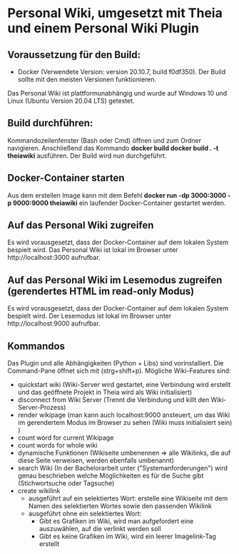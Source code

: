 # Personal Wiki, umgesetzt mit Theia und einem Personal Wiki Plugin

## Voraussetzung für den Build:

- Docker (Verwendete Version: version 20.10.7, build f0df350). Der Build sollte mit den meisten Versionen funktionieren.

Das Personal Wiki ist plattformunabhängig und wurde auf Windows 10 und Linux (Ubuntu Version 20.04 LTS) getestet.

## Build durchführen:

Kommandozeilenfenster (Bash oder Cmd) öffnen und zum Ordner navigieren. Anschließend das Kommando **docker build docker build . -t theiawiki** ausführen.
Der Build wird nun durchgeführt.

## Docker-Container starten

Aus dem erstellen Image kann mit dem Befehl **docker run -dp 3000:3000 -p 9000:9000 theiawiki** ein laufender Docker-Container gestartet werden.

## Auf das Personal Wiki zugreifen

Es wird vorausgesetzt, dass der Docker-Container auf dem lokalen System bespielt wird. Das Personal Wiki ist lokal im Browser unter http://localhost:3000 aufrufbar.

## Auf das Personal Wiki im Lesemodus zugreifen (gerendertes HTML im read-only Modus)

Es wird vorausgesetzt, dass der Docker-Container auf dem lokalen System bespielt wird. Der Lesemodus ist lokal im Browser unter http://localhost:9000 aufrufbar.

## Kommandos

Das Plugin und alle Abhängigkeiten (Python + Libs) sind vorinstalliert. Die Command-Pane öffnet sich mit (strg+shift+p). Mögliche Wiki-Features sind:

- quickstart wiki (Wiki-Server wird gestartet, eine Verbindung wird erstellt und das geöffnete Projekt in Theia wird als Wiki initialisiert)
- disconnect from Wiki Server (Trennt die Verbindung und killt den Wiki-Server-Prozess)
- render wikipage (man kann auch localhost:9000 ansteuert, um das Wiki im gerendertem Modus im Browser zu sehen (Wiki muss initialisiert sein) )
- count word for current Wikipage
- count words for whole wiki
- dynamische Funktionen (Wikiseite umbenennen => alle Wikilinks, die auf diese Seite verweisen, werden ebenfalls umbenannt)
- search Wiki (In der Bachelorarbeit unter ("Systemanforderungen") wird genau beschrieben welche Möglichkeiten es für die Suche gibt (Stichwortsuche oder Tagsuche)
- create wikilink
    - ausgeführt auf ein selektiertes Wort: erstelle eine Wikiseite mit dem Namen des selektierten Wortes sowie den passenden Wikilink
    - ausgeführt ohne ein selektiertes Wort: 
        - Gibt es Grafiken im Wiki, wird man aufgefordert eine auszuwählen, auf die verlinkt werden soll
        - Gibt es keine Grafiken im Wiki, wird ein leerer Imagelink-Tag erstellt
